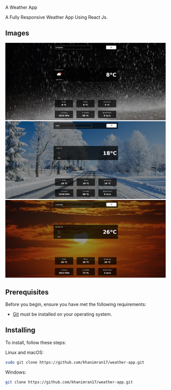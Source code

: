 A Weather App

A Fully Responsive Weather App Using React Js. 

## Images

![ images ](./src/images/ss1.png)
![ images ](./src/images/ss2.png)
![ images ](./src/images/ss3.png)

## Prerequisites

Before you begin, ensure you have met the following requirements:

* [Git](https://git-scm.com/downloads "Download Git") must be installed on your operating system.

## Installing

To install, follow these steps:

Linux and macOS:

```bash
sudo git clone https://github.com/khanimran17/weather-app.git
```

Windows:

```bash
git clone https://github.com/khanimran17/weather-app.git
```